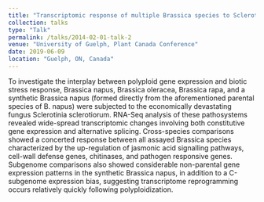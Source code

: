 ```yaml
---
title: "Transcriptomic response of multiple Brassica species to Sclerotinia sclerotiorum infection"
collection: talks
type: "Talk"
permalink: /talks/2014-02-01-talk-2
venue: "University of Guelph, Plant Canada Conference"
date: 2019-06-09
location: "Guelph, ON, Canada"
---
```


To investigate the interplay between polyploid gene expression and biotic stress response, Brassica napus, Brassica oleracea, Brassica rapa, and a synthetic Brassica napus (formed directly from the aforementioned parental species of B. napus) were subjected to the economically devastating fungus Sclerotinia sclerotiorum. RNA-Seq analysis of these pathosystems revealed wide-spread transcriptomic changes involving both constitutive gene expression and alternative splicing. Cross-species comparisons showed a concerted response between all assayed Brassica species characterized by the up-regulation of jasmonic acid signalling pathways, cell-wall defense genes, chitinases, and pathogen responsive genes. Subgenome comparisons also showed considerable non-parental gene expression patterns in the synthetic Brassica napus, in addition to a C-subgenome expression bias, suggesting transcriptome reprogramming occurs relatively quickly following polyploidization.

